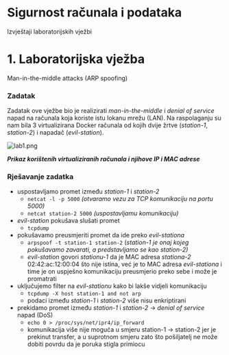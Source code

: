 # Sigurnost računala i podataka

Izvještaji laboratorijskih vježbi

# 1. Laboratorijska vježba

Man-in-the-middle attacks (ARP spoofing)

### Zadatak

Zadatak ove vježbe bio je realizirati *man-in-the-middle* i *denial of service* napad na računala koja koriste istu lokanu mrežu (LAN). Na raspolaganju su nam bila 3 virtualizirana Docker računala od kojih dvije žrtve (*station-1*, *station-2*) i napadač (*evil-station*).

![lab1.png](Sigurnost%20rac%CC%8Cunala%20i%20podataka%20e1ddce640a3d4f4baa0096824bb358e4/lab1.png)

***Prikaz korištenih virtualiziranih računala i njihove IP i MAC adrese***

### Rješavanje zadatka

- uspostavljamo promet između *station-1* i *station-2*
    - `netcat -l -p 5000`   *(otvaramo vezu za TCP komunikaciju na portu 5000)*
    - `netcat station-2 5000`    *(uspostavljamu komunikaciju)*
- *evil-station* pokušava slušati promet
    - `tcpdump`
- pokušavamo preusmjeriti promet da ide preko *evil-stationa*
    - `arpspoof -t station-1 station-2`    (*station-1 je onaj kojeg pokušavamo zavarati, a predstavljamo se kao station-2)*
    - *evil-station* govori *stationu-1* da je MAC adresa *stationa-2* 02:42:ac:12:00:04 što nije istina, već je to MAC adresa *evil-stationa* i time je on uspješno komunikaciju preusmjerio preko sebe i može je promatrati
- uključujemo filter na *evil-stationu* kako bi lakše vidjeli komunikaciju
    - `tcpdump -X host station-1 and not arp`
    - podaci između *station-1* i *station-2* više nisu enkriptirani
- prekidamo promet između *station-1* i *station-2*  → *denial of service* napad (DoS)
    - `echo 0 > /proc/sys/net/ipr4/ip_forward`
    - komunikacija više nije moguća u smjeru station-1 → station-2 jer je prekinut transfer, a u suprotnom smjeru zato što pošiljatelj ne može dobiti povrdu da je poruka stigla primiocu